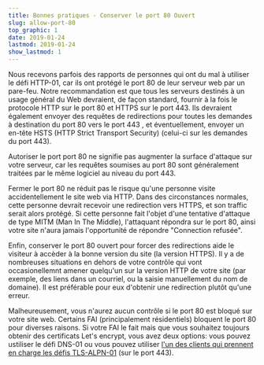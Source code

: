 ```yaml
---
title: Bonnes pratiques - Conserver le port 80 Ouvert
slug: allow-port-80
top_graphic: 1
date: 2019-01-24
lastmod: 2019-01-24
show_lastmod: 1
---
```



Nous recevons parfois des rapports de personnes qui ont du mal à utiliser le défi HTTP-01, car ils ont protégé le port 80 de leur serveur web par un pare-feu. Notre recommandation est que tous les serveurs destinés à un usage général du Web devraient, de façon standard, fournir à la fois le protocole HTTP sur le port 80 et HTTPS sur le port 443. Ils devraient également envoyer des requêtes  de redirections pour toutes les demandes à destination du port 80 vers le port 443 , et éventuellement, envoyer un en-tête HSTS (HTTP Strict Transport Security) (celui-ci sur les demandes du port 443).

Autoriser le port port 80 ne signifie pas augmenter la surface d'attaque sur votre serveur, car les requêtes soumises au port 80 sont généralement traitées par le même logiciel au niveau du port 443.

Fermer le port 80 ne réduit pas le risque qu'une personne visite accidentellement le site web via HTTP. Dans des circonstances normales, cette personne devrait recevoir une redirection vers HTTPS, et son traffic serait alors protégé. Si cette personne fait l'objet d'une tentative d'attaque de type MITM (Man In The Middle), l'attaquant répondra sur le port 80, ainsi votre site n'aura jamais l'opportunité de répondre "Connection refusée".

Enfin, conserver le port 80 ouvert pour forcer des redirections aide le visiteur à accèder à la bonne version du site (la version HTTPS). Il y a de nombreuses situations en dehors de votre contrôle qui vont occasionellemnt amener quelqu'un sur la version HTTP de votre site (par exemple, des liens dans un courriel, ou la saisie manuellement du nom de domaine). Il est préférable pour eux d'obtenir une redirection plutôt qu'une erreur.

Malheureusement, vous n'aurez aucun contrôle si le port 80 est bloqué sur votre site web. Certains FAI (principalement résidentiels) bloquent le port 80 pour diverses raisons. Si votre FAI le fait mais que vous souhaitez toujours obtenir des certificats Let's encrypt, vous avez deux options: vous pouvez ustiliser le défi DNS-01 ou vous pouvez utiliser [l'un des clients qui prennent en charge les défis TLS-ALPN-01](https://community.letsencrypt.org/t/which-client-support-tls-alpn-challenge/75859/2)
(sur le port 443).
